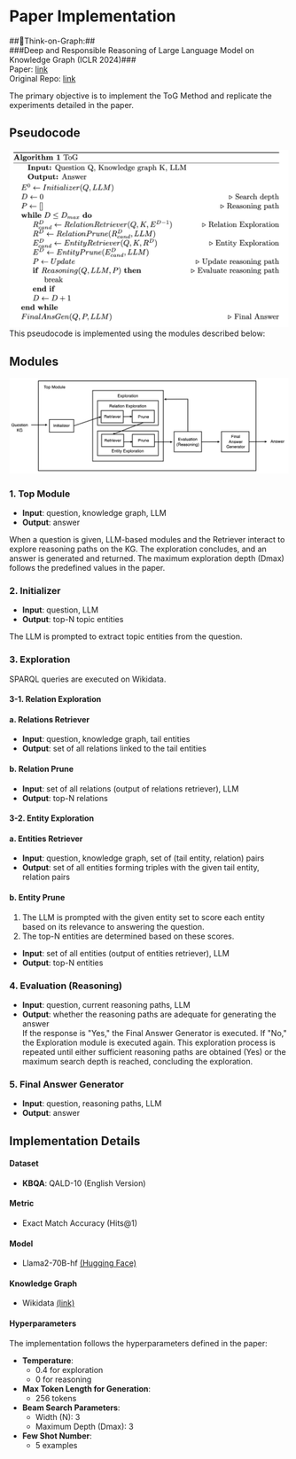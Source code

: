 # Paper Implementation
##💭Think-on-Graph:##  
###Deep and Responsible Reasoning of Large Language Model on Knowledge Graph (ICLR 2024)###  
Paper: [link](https://arxiv.org/pdf/2307.07697)  
Original Repo: [link](https://github.com/IDEA-FinAI/ToG)  

The primary objective is to implement the ToG Method and replicate the experiments detailed in the paper.

## Pseudocode
<img src="pseudocode-tog.png" alt="My Pseudocode for Implementation" width="600">
This pseudocode is implemented using the modules described below:

## Modules
<img src="ToG-Module.jpg" alt="My Module Design for Implementation" width="800">

### 1. Top Module
- **Input**: question, knowledge graph, LLM  
- **Output**: answer  

When a question is given, LLM-based modules and the Retriever interact to explore reasoning paths on the KG. The exploration concludes, and an answer is generated and returned. The maximum exploration depth (Dmax) follows the predefined values in the paper.

### 2. Initializer
- **Input**: question, LLM  
- **Output**: top-N topic entities  

The LLM is prompted to extract topic entities from the question.

### 3. Exploration
SPARQL queries are executed on Wikidata.

#### 3-1. Relation Exploration

#### a. Relations Retriever
- **Input**: question, knowledge graph, tail entities  
- **Output**: set of all relations linked to the tail entities  

#### b. Relation Prune
- **Input**: set of all relations (output of relations retriever), LLM  
- **Output**: top-N relations  

#### 3-2. Entity Exploration

#### a. Entities Retriever
- **Input**: question, knowledge graph, set of (tail entity, relation) pairs  
- **Output**: set of all entities forming triples with the given tail entity, relation pairs  

#### b. Entity Prune
1. The LLM is prompted with the given entity set to score each entity based on its relevance to answering the question.
2. The top-N entities are determined based on these scores.
- **Input**: set of all entities (output of entities retriever), LLM  
- **Output**: top-N entities  

### 4. Evaluation (Reasoning)
- **Input**: question, current reasoning paths, LLM  
- **Output**: whether the reasoning paths are adequate for generating the answer  
If the response is "Yes," the Final Answer Generator is executed. If "No," the Exploration module is executed again. This exploration process is repeated until either sufficient reasoning paths are obtained (Yes) or the maximum search depth is reached, concluding the exploration.


### 5. Final Answer Generator
- **Input**: question, reasoning paths, LLM  
- **Output**: answer  


## Implementation Details
#### Dataset
- **KBQA**: QALD-10 (English Version)
#### Metric
- Exact Match Accuracy (Hits@1)
#### Model
- Llama2-70B-hf [(Hugging Face)](https://huggingface.co/meta-llama/Llama-2-70b-hf)
#### Knowledge Graph
- Wikidata [(link)](https://www.wikidata.org/wiki/Wikidata:REST_API)
#### Hyperparameters
The implementation follows the hyperparameters defined in the paper:
- **Temperature**:
  - 0.4 for exploration
  - 0 for reasoning
- **Max Token Length for Generation**:
  - 256 tokens
- **Beam Search Parameters**:
  - Width (N): 3
  - Maximum Depth (Dmax): 3
- **Few Shot Number**:
  - 5 examples

